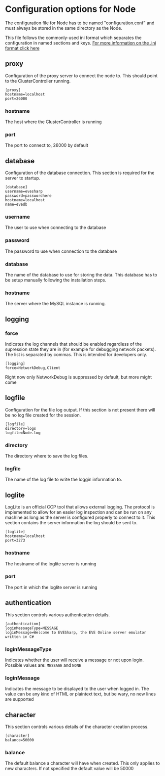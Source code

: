 # Configuration options for Node
The configuration file for Node has to be named "configuration.conf" and must always be stored in the same directory as the Node.

This file follows the commonly-used ini format which separates the configuration in named sections and keys. [For more information on the .ini format click here](https://en.wikipedia.org/wiki/INI_file)

## proxy
Configuration of the proxy server to connect the node to. This should point to the ClusterController running.

```
[proxy]
hostname=localhost
port=26000
```

### hostname
The host where the ClusterController is running
### port
The port to connect to, 26000 by default

## database
Configuration of the database connection. This section is required for the server to startup.

```
[database]
username=evesharp
password=passwordhere
hostname=localhost
name=evedb
```

### username
The user to use when connecting to the database
### password
The password to use when connection to the database
### database
The name of the database to use for storing the data. This database has to be setup manually following the installation steps.
### hostname
The server where the MySQL instance is running.

## logging
### force
Indicates the log channels that should be enabled regardless of the supression state they are in (for example for debugging network packets). The list is separated by commas. This is intended for developers only.

```
[logging]
force=NetworkDebug,Client
```

Right now only NetworkDebug is suppressed by default, but more might come

## logfile
Configuration for the file log output. If this section is not present there will be no log file created for the session.

```
[logfile]
directory=logs
logfile=Node.log
```

### directory
The directory where to save the log files.

### logfile
The name of the log file to write the loggin information to.

## loglite
LogLite is an official CCP tool that allows external logging. The protocol is implemented to allow for an easier log inspection and can be run on any machine as long as the server is configured properly to connect to it. This section contains the server information the log should be sent to.

```
[loglite]
hostname=localhost
port=3273
```

### hostname
The hostname of the loglite server is running
### port
The port in which the loglite server is running

## authentication
This section controls various authentication details.

```
[authentication]
loginMessageType=MESSAGE
loginMessage=Welcome to EVESharp, the EVE Online server emulator written in C#
```

### loginMessageType
Indicates whether the user will receive a message or not upon login. Possible values are: ```MESSAGE``` and ```NONE```
### loginMessage
Indicates the message to be displayed to the user when logged in. The value can be any kind of HTML or plaintext text, but be wary, no new lines are supported

## character
This section controls various details of the character creation process.

```
[character]
balance=50000
```

### balance
The default balance a character will have when created. This only applies to new characters. If not specified the default value will be 50000